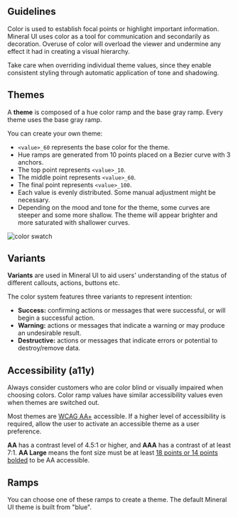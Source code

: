 ## Guidelines

Color is used to establish focal points or highlight important information.
Mineral UI uses color as a tool for communication and secondarily as decoration.
Overuse of color will overload the viewer and undermine any effect it had in creating a visual hierarchy.

Take care when overriding individual theme values, since they enable consistent styling through automatic application of tone and shadowing.

## Themes

A **theme** is composed of a hue color ramp and the base gray ramp. Every theme uses the base gray ramp.

You can create your own theme:
  - `<value>_60` represents the base color for the theme.
  - Hue ramps are generated from 10 points placed on a Bezier curve with 3 anchors.
  - The top point represents `<value>_10`.
  - The middle point represents `<value>_60`.
  - The final point represents `<value>_100`.
  - Each value is evenly distributed. Some manual adjustment might be necessary.
  - Depending on the mood and tone for the theme, some curves are steeper and some more shallow. The theme will appear brighter and more saturated with shallower curves.

![color swatch](/images/color-swatch.png)

## Variants

**Variants** are used in Mineral UI to aid users' understanding of the status of different callouts, actions, buttons etc.

The color system features three variants to represent intention:
- **Success:** confirming actions or messages that were successful, or will begin a successful action.
- **Warning:** actions or messages that indicate a warning or may produce an undesirable result.
- **Destructive:** actions or messages that indicate errors or potential to destroy/remove data.

<Variants />

## Accessibility (a11y)

Always consider customers who are color blind or visually impaired when choosing colors.
Color ramp values have similar accessibility values even when themes are switched out.

Most themes are [WCAG AA+](https://www.w3.org/TR/WCAG20/) accessible. If a higher level of accessibility is required, allow the user to activate an accessible theme as a user preference.

**AA** has a contrast level of 4.5:1 or higher, and **AAA** has a contrast of at least 7:1.
**AA Large** means the font size must be at least [18 points or 14 points bolded](https://developer.paciellogroup.com/blog/2012/05/whats-large-text-in-wcag-2-0-parlance/) to be AA accessible.

## Ramps

You can choose one of these ramps to create a theme.
The default Mineral UI theme is built from "blue".
